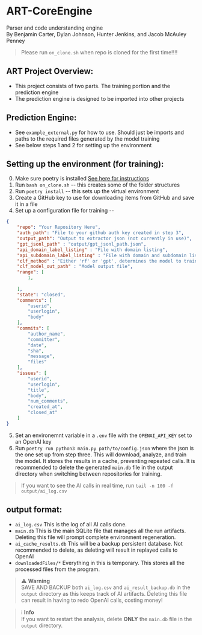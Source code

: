 # ART-CoreEngine
Parser and code understanding engine
<br>
By Benjamin Carter, Dylan Johnson, Hunter Jenkins, and Jacob McAuley Penney
 
> Please run `on_clone.sh` when repo is cloned for the first time!!!!

## ART Project Overview:

- This project consists of two parts. The training portion and the prediction engine
- The prediction engine is designed to be imported into other projects

## Prediction Engine:
- See `example_external.py` for how to use. Should just be imports and paths to the
required files generated by the model training
- See below steps 1 and 2 for setting up the environment

## Setting up the environment (for training):
0. Make sure poetry is installed [See here for instructions](https://python-poetry.org/docs/)
1. Run `bash on_clone.sh` -- this creates some of the folder structures
2. Run `poetry install` -- this sets up the virtual environment
3. Create a GitHub key to use for downloading items from GitHub and save it in a file
4. Set up a configuration file for training -- 

``` json
{
    "repo": "Your Repository Here",
    "auth_path": "File to your github auth key created in step 3",
    "output_path": "Output to extractor json (not currently in use)",
    "gpt_jsonl_path" : "output/gpt_jsonl_path.json",
    "api_domain_label_listing" : "File with domain listing",
    "api_subdomain_label_listing" : "File with domain and subdomain listing",
    "clf_method" : "Either 'rf' or 'gpt', determines the model to train",
    "clf_model_out_path" : "Model output file",
    "range": [
        1,
        
    ],
    "state": "closed",
    "comments": [
        "userid",
        "userlogin",
        "body"
    ],
    "commits": [
        "author_name",
        "committer",
        "date",
        "sha",
        "message",
        "files"
    ],
    "issues": [
        "userid",
        "userlogin",
        "title",
        "body",
        "num_comments",
        "created_at",
        "closed_at"
    ]
}
```
5. Set an environemnt variable in a `.env` file with the `OPENAI_API_KEY` set to an OpenAI key
6. Run `poetry run python3 main.py path/to/config.json` where the json is the one set 
up from step three. This will download, analyze, and train the model. It stores the results in 
a cache, preventing repeated calls. It is recommended to delete the generated `main.db` file 
in the output directory when switching between repositories for training.


> If you want to see the AI calls in real time, run
> `tail -n 100 -f output/ai_log.csv`



## output format:
- `ai_log.csv` This is the log of all AI calls done.
- `main.db` This is the main SQLite file that manages all the run artifacts. Deleting this file will prompt complete environment regeneration.
- `ai_cache_results.db` This will be a backup persistent database. Not recommended to delete, as deleting will result in replayed calls to OpenAI
- `downloadedFiles/*` Everything in this is temporary. This stores all the processed files from the program.

> :warning: **Warning**<br>
SAVE AND BACKUP both `ai_log.csv` and `ai_result_backup.db` in the `output` directory as this keeps track of AI artifacts. Deleting this file can result in having to redo OpenAI calls, costing money!

> :information_source: **Info**<br>
If you want to restart the analysis, delete **ONLY** the `main.db` file in the `output` directory.

